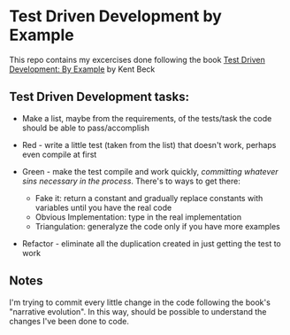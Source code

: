 # Test Driven Development by Example

This repo contains my excercises done following the book [Test Driven Development: By Example](https://www.oreilly.com/library/view/test-driven-development/0321146530/)  by Kent Beck

## Test Driven Development tasks:
* Make a list, maybe from the requirements, of the tests/task the code should be able to pass/accomplish 
* Red - write a little test (taken from the list) that doesn't work, perhaps even compile at first
* Green - make the test compile and work quickly, _committing whatever sins necessary in the process_. There's to ways to get there:

  * Fake it: return a constant and gradually replace constants with variables until you have the real code
  * Obvious Implementation: type in the real implementation
  * Triangulation: generalyze the code only if you have more examples
* Refactor - eliminate all the duplication created in just getting the test to work

## Notes
I'm trying to commit every little change in the code following the book's "narrative evolution".
In this way, should be possible to understand the changes I've been done to code.